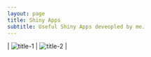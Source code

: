 ```yaml
---
layout: page
title: Shiny Apps
subtitle: Useful Shiny Apps deveopled by me.
---
```


| ![](/img/hello_world.jpeg "title-1") | ![](/img/hello_world.jpeg "title-2") |
